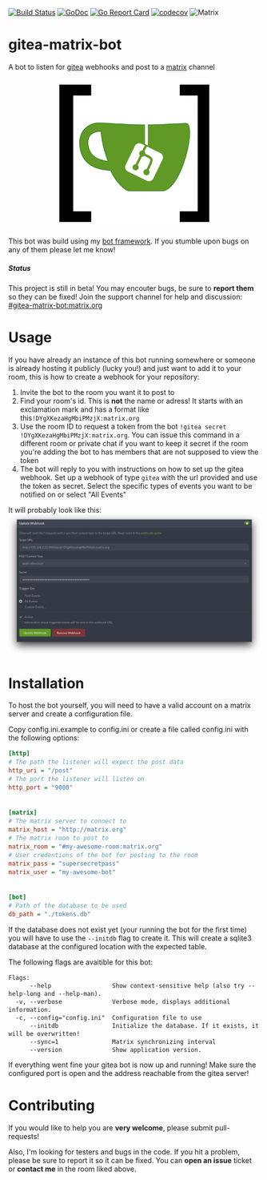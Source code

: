 [![Build Status](https://travis-ci.org/binaryplease/gitea-matrix-bot.svg?branch=master)](https://travis-ci.org/binaryplease/gitea-matrix-bot)
[![GoDoc](https://godoc.org/github.com/binaryplease/gitea-matrix-bot?status.svg)](https://godoc.org/github.com/binaryplease/gitea-matrix-bot)
[![Go Report Card](https://goreportcard.com/badge/github.com/binaryplease/gitea-matrix-bot)](https://goreportcard.com/report/github.com/binaryplease/gitea-matrix-bot)
[![codecov](https://codecov.io/gh/binaryplease/gitea-matrix-bot/branch/master/graph/badge.svg)](https://codecov.io/gh/binaryplease/gitea-matrix-bot)
![Matrix](https://img.shields.io/matrix/gitea-matrix-bot:matrix.org.svg?label=%23gitea-matrix-bot%3Amatrix.org)

# gitea-matrix-bot
A bot to listen for [gitea](https://gitea.io) webhooks and post to a [matrix](https://matrix.org) channel

<p align="center">
<img src="https://github.com/binaryplease/gitea-matrix-bot/raw/master/logo.png" width="300" height="300" />
</p>

This bot was build using my [bot framework](https://github.com/binaryplease/matrix-bot/). If you stumble upon bugs on any of them please let me know!


##### Status
This project is still in beta! You may encouter bugs, be sure to
**report them** so they can be fixed!
Join the support channel for help and discussion:
[#gitea-matrix-bot:matrix.org](https://matrix.to/#/#gitea-matrix-bot:matrix.org)

# Usage
If you have already an instance of this bot running somewhere or someone is already hosting it publicly (lucky you!) and just want to add it to your room, this is how to create a webhook for your repository:

1. Invite the bot to the room you want it to post to
2. Find your room's id. This is **not** the name or adress! It starts with an exclamation mark and has a format like this`!DYgXKezaHgMbiPMzjX:matrix.org`
3. Use the room ID to request a token from the bot `!gitea secret !DYgXKezaHgMbiPMzjX:matrix.org`. You can issue this command in a different room or private chat if you want to keep it secret if the room you're adding the bot to has members that are not supposed to view the token
4. The bot will reply to you with instructions on how to set up the gitea webhook. Set up a webhook of type `gitea` with the url provided and use the token as secret. Select the specific types of events you want to be notified on or select "All Events"

It will probably look like this:
![gitea scrot](./gitea-scrot.png "Gitea Screenshot")

# Installation
To host the bot yourself, you will need to have a valid account on a matrix server and  create a configuration file.

Copy config.ini.example to config.ini or create a file called config.ini with the
following options:

```ini
[http]
# The path the listener will expect the post data
http_uri = "/post"
# The port the listener will listen on
http_port = "9000"


[matrix]
# The matrix server to connect to
matrix_host = "http://matrix.org"
# The matrix room to post to
matrix_room = "#my-awesome-room:matrix.org"
# User credentions of the bot for posting to the room
matrix_pass = "supersecretpass"
matrix_user = "my-awesome-bot"


[bot]
# Path of the database to be used
db_path = "./tokens.db"
```
If the database does not exist yet (your running the bot for the first time) you will have to use the `--initdb` flag to create it. This will create a sqlite3 database at the configured location with the expected table. 

The following flags are avaitible for this bot:

```
Flags:
      --help                 Show context-sensitive help (also try --help-long and --help-man).
  -v, --verbose              Verbose mode, displays additional information.
  -c, --config="config.ini"  Configuration file to use
      --initdb               Initialize the database. If it exists, it will be overwritten!
      --sync=1               Matrix synchronizing interval
      --version              Show application version.
```

If everything went fine your gitea bot is now up and running! Make sure the configured port is open and the address reachable from the gitea server!

# Contributing

If you would like to help you are **very welcome**, please submit
pull-requests!

Also, I'm looking for testers and bugs in the code. If you hit a problem, please
be sure to report it so it can be fixed. You can **open an issue** ticket or **contact
me** in the room liked above.
